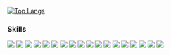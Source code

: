 [![Top Langs](https://github-readme-stats.vercel.app/api/top-langs/?username=hemanthbd&theme=midnight-purple&text_color=8f62de&hide_border=True&title_color=e3b312&custom_title=Languages&nbsp;I&nbsp;love&nbsp;apparently!&hide=Batchfile,Java)](https://github.com/hemanthbd/Interesting)

### Skills

![](https://img.shields.io/badge/Code-Python-informational?style=plastic&logo=python&logoColor=orange&color=6a1fdb)
![](https://img.shields.io/badge/Framework-Numpy-informational?style=plastic&logo=numpy&logoColor=orange&color=6a1fdb)
![](https://img.shields.io/badge/Framework-Pandas-informational?style=plastic&logo=pandas&logoColor=orange&color=6a1fdb)
![](https://img.shields.io/badge/Framework-Pytorch-informational?style=plastic&logo=pytorch&logoColor=orange&color=6a1fdb)
![](https://img.shields.io/badge/Framework-Keras-informational?style=plastic&logo=keras&logoColor=orange&color=6a1fdb)
![](https://img.shields.io/badge/Framework-Tensorflow-informational?style=plastic&logo=tensorflow&logoColor=orange&color=6a1fdb)
![](https://img.shields.io/badge/Framework-OpenCV-informational?style=plastic&logo=opencv&logoColor=orange&color=6a1fdb)
![](https://img.shields.io/badge/Code-C++-informational?style=plastic&logo=c%2B%2B&logoColor=orange&color=6a1fdb)
![](https://img.shields.io/badge/Code-MATLAB-informational?style=plastic&logo=matlab&logoColor=orange&color=6a1fdb)
![](https://img.shields.io/badge/Code-C-informational?style=plastic&logo=c&logoColor=orange&color=6a1fdb)
![](https://img.shields.io/badge/OS-Ubuntu-informational?style=plastic&logo=ubuntu&logoColor=orange&color=6a1fdb)
![](https://img.shields.io/badge/OS-Linux-informational?style=plastic&logo=linux&logoColor=orange&color=6a1fdb)
![](https://img.shields.io/badge/IDE-Pycharm-informational?style=plastic&logo=pycharm&logoColor=orange&color=6a1fdb)
![](https://img.shields.io/badge/IDE-Jupyter-informational?style=plastic&logo=jupyter&logoColor=orange&color=6a1fdb)
![](https://img.shields.io/badge/Version&nbsp;Control-Git-informational?style=plastic&logo=git&logoColor=orange&color=6a1fdb)
![](https://img.shields.io/badge/Code-LaTeX-informational?style=plastic&logo=latex&logoColor=orange&color=6a1fdb)
![](https://img.shields.io/badge/IDE-Visual&nbsp;Studio&nbsp;Code-informational?style=plastic&logo=visual-studio-code&logoColor=orange&color=6a1fdb)
![](https://img.shields.io/badge/Database-MYSQL-informational?style=plastic&logo=mysql&logoColor=orange&color=6a1fdb)
